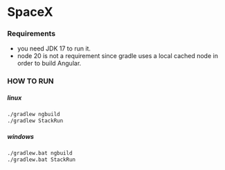 # SpaceX

### Requirements 
- you need JDK 17 to run it.
- node 20 is not a requirement since gradle uses a local cached node in order to build Angular.
### HOW TO RUN

##### linux
```sh
./gradlew ngbuild
./gradlew StackRun
```

##### windows
```sh
./gradlew.bat ngbuild
./gradlew.bat StackRun
```
